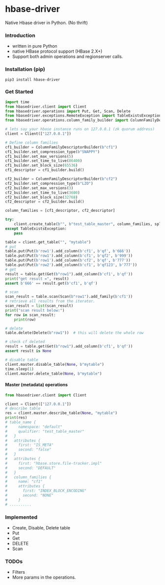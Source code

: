 # hbase-driver

Native Hbase driver in Python. (No thrift)

### Introduction

- written in pure Python
- native HBase protocol support (HBase 2.X+)
- Support both admin operations and regionserver calls.

### Installation (pip)

```
pip3 install hbase-driver
```

### Get Started

```python
import time
from hbasedriver.client import Client
from hbasedriver.operations import Put, Get, Scan, Delete
from hbasedriver.exceptions.RemoteException import TableExistsException
from hbasedriver.operations.column_family_builder import ColumnFamilyDescriptorBuilder

# lets say your hbase instance runs on 127.0.0.1 (zk quorum address)
client = Client(["127.0.0.1"])

# Define column families
cf1_builder = ColumnFamilyDescriptorBuilder(b"cf1")
cf1_builder.set_compression_type(b"SNAPPY")
cf1_builder.set_max_versions(5)
cf1_builder.set_time_to_live(86400)
cf1_builder.set_block_size(65536)
cf1_descriptor = cf1_builder.build()

cf2_builder = ColumnFamilyDescriptorBuilder(b"cf2")
cf2_builder.set_compression_type(b"LZO")
cf2_builder.set_max_versions(3)
cf2_builder.set_time_to_live(3600)
cf2_builder.set_block_size(32768)
cf2_descriptor = cf2_builder.build()

column_families = [cf1_descriptor, cf2_descriptor]

try:
    client.create_table(b"", b"test_table_master", column_families, split_keys=[b"111111", b"222222", b"333333"])
except TableExistsException:
    pass

table = client.get_table("", "mytable")
# put
table.put(Put(b'row1').add_column(b'cf1', b'qf', b'666'))
table.put(Put(b'row1').add_column(b'cf1', b'qf2', b'999'))
table.put(Put(b'row1').add_column(b'cf2', b'qf', b'777'))
table.put(Put(b'row2').add_column(b'cf1', b'qf123', b'777'))
# get
result = table.get(Get(b"row1").add_column(b'cf1', b'qf'))
print("get result =", result)
assert b'666' == result.get(b'cf1', b'qf')

# scan
scan_result = table.scan(Scan(b"row1").add_family(b'cf1'))
# retrieve all results from the iterator.
scan_result = list(scan_result)
print("scan result below:")
for row in scan_result:
    print(row)

# delete
table.delete(Delete(b"row1"))  # this will delete the whole row

# check cf deleted
result = table.get(Get(b"row1").add_column(b'cf1', b'qf'))
assert result is None

# disable table
client.master.disable_table(None, b"mytable")
time.sleep(1)
client.master.delete_table(None, b"mytable")
```

#### Master (metadata) operations

```Python
from hbasedriver.client import Client

client = Client(["127.0.0.1"])
# describe table
res = client.master.describe_table(None, "mytable")
print(res)
# table_name {
#     namespace: "default"
#     qualifier: "test_table_master"
#   }
#   attributes {
#     first: "IS_META"
#     second: "false"
#   }
#   attributes {
#     first: "hbase.store.file-tracker.impl"
#     second: "DEFAULT"
#   }
#   column_families {
#     name: "cf1"
#     attributes {
#       first: "INDEX_BLOCK_ENCODING"
#       second: "NONE"
#     }
# ..........
```

### Implemented

- Create, Disable, Delete table
- Put
- Get
- DELETE
- Scan

### TODOs

- Filters
- More params in the operations. 
